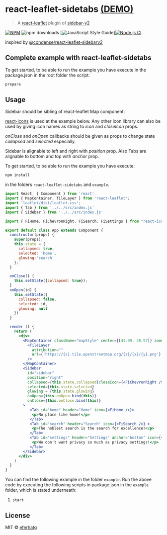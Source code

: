 # react-leaflet-sidetabs [(DEMO)](https://eferhatg.com/react-leaflet-sidetabs/)

> A [react-leaflet](https://github.com/PaulLeCam/react-leaflet) plugin of [sidebar-v2](https://github.com/Turbo87/sidebar-v2)

[![NPM](https://img.shields.io/npm/v/react-leaflet-sidetabs.svg)](https://www.npmjs.com/package/react-leaflet-sidetabs) ![npm downloads](https://img.shields.io/npm/dw/react-leaflet-sidetabs) [![JavaScript Style Guide](https://img.shields.io/badge/code_style-standard-brightgreen.svg)][![Node.js CI](https://github.com/TA-Geoforce/react-leaflet-sidetabs/actions/workflows/node.js.yml/badge.svg?branch=feature%2Fupdate-repo)](https://github.com/TA-Geoforce/react-leaflet-sidetabs/actions/workflows/node.js.yml)

inspired by [@condense/react-leaflet-sidebarv2](https://github.com/condense/react-leaflet-sidebarv2)


## Complete example with react-leaflet-sidetabs

To get started, to be able to run the example you have execute in the package.json in the root folder the script:

```bash
prepare
```
## Usage

Sidebar should be sibling of react-leaflet Map component. 

[react-icons](https://github.com/react-icons/react-icons) is used at the example below. Any other icon library can also be used by giving icon names as string to *icon* and *closeIcon* props. 

*onClose* and *onOpen* callbacks should be given as props to change state *collapsed* and *selected* especially.

Sidebar is alignable to left and right with *position* prop. Also Tabs are alignable to bottom and top with *anchor* prop.

To get started, to be able to run the example you have execute:
```bash
npm install
```
in the folders ```react-leaflet-sidetabs``` and ```example```.

```jsx
import React, { Component } from 'react'
import { MapContainer, TileLayer } from 'react-leaflet';
import 'leaflet/dist/leaflet.css';
import { Tab } from '../../src/index.js'
import { Sidebar } from '../../src/index.js'

import { FiHome, FiChevronRight, FiSearch, FiSettings } from "react-icons/fi";

export default class App extends Component {
  constructor(props) {
    super(props);
    this.state = {
      collapsed: true,
      selected: 'home',
      glowing:'search'
    };
  }

  onClose() {
    this.setState({collapsed: true});
  }
  onOpen(id) {
    this.setState({
      collapsed: false,
      selected: id,
      glowing: null
    })
  }

  render () {
    return (
      <div>
        <MapContainer className="mapStyle" center={[41.09, 28.97]} zoom={7}>
          <TileLayer
            attribution=""
            url={'https://{s}.tile.openstreetmap.org/{z}/{x}/{y}.png'}
          />
        </MapContainer>
        <Sidebar
          id="sidebar"
          position="right"
          collapsed={this.state.collapsed}closeIcon={<FiChevronRight />}
          selected={this.state.selected}
          glowing = {this.state.glowing}
          onOpen={this.onOpen.bind(this)}
          onClose={this.onClose.bind(this)}
        >
           <Tab id="home" header="Home" icon={<FiHome />}>
            <p>No place like home!</p>
           </Tab>
           <Tab id="search" header="Search" icon={<FiSearch />} >
            <p>The noblest search is the search for excellence!</p>
           </Tab>
           <Tab id="settings" header="Settings" anchor="bottom" icon={<FiSettings />}>
            <p>We don't want privacy so much as privacy settings!</p>
           </Tab>           
        </Sidebar>
      </div>
    )
  }
}
```

You can find the following example in the folder ```example```. Run the above code by executing the following scripts in package.json in the ```example``` folder, which is stated underneath:

1) ```start```


## License

MIT © [eferhatg](https://github.com/eferhatg)
